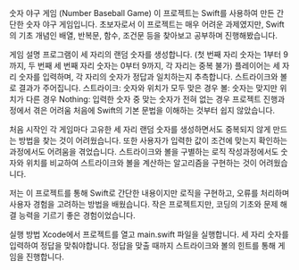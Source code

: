 숫자 야구 게임 (Number Baseball Game)
이 프로젝트는 Swift를 사용하여 만든 간단한 숫자 야구 게임입니다. 초보자로서 이 프로젝트는 매우 어려운 과제였지만, Swift의 기초 개념인 배열, 반복문, 함수, 조건문 등을 찾아보고 공부하며 진행해봤습니다.

게임 설명
프로그램이 세 자리의 랜덤 숫자를 생성합니다. (첫 번째 자리 숫자는 1부터 9까지, 두 번째 세 번째 자리 숫자는 0부터 9까지, 각 자리는 중복 불가)
플레이어는 세 자리 숫자를 입력하며, 각 자리의 숫자가 정답과 일치하는지 추측합니다.
스트라이크와 볼로 결과가 주어집니다.
스트라이크: 숫자와 위치가 모두 맞은 경우
볼: 숫자는 맞지만 위치가 다른 경우
Nothing: 입력한 숫자 중 맞는 숫자가 전혀 없는 경우
프로젝트 진행과정에서 겪은 어려움 
처음에 Swift의 기본 문법을 이해하는 것부터 쉽지 않았습니다. 

처음 시작인 각 게임마다 고유한 세 자리 랜덤 숫자를 생성하면서도 중복되지 않게 만드는 방법을 찾는 것이 어려웠습니다.
또한 사용자가 입력한 값이 조건에 맞는지 확인하는 과정에서도 어려움을 겪었습니다.
스트라이크와 볼을 구별하는 로직 작성과정에서도 숫자와 위치를 비교하여 스트라이크와 볼을 계산하는 알고리즘을 구현하는 것이 어려웠습니다.

저는 이 프로젝트를 통해 Swift로 간단한 내용이지만 로직을 구현하고, 오류를 처리하며 사용자 경험을 고려하는 방법을 배웠습니다. 작은 프로젝트지만, 코딩의 기초와 문제 해결 능력을 기르기 좋은 경험이었습니다.

실행 방법
Xcode에서 프로젝트를 열고 main.swift 파일을 실행합니다.
세 자리 숫자를 입력하여 정답을 맞춰야합니다.
정답을 맞출 때까지 스트라이크와 볼의 힌트를 통해 게임을 진행합니다.

